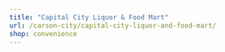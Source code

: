 ```yaml
---
title: "Capital City Liquor & Food Mart"
url: /carson-city/capital-city-liquor-and-food-mart/
shop: convenience
---
```

